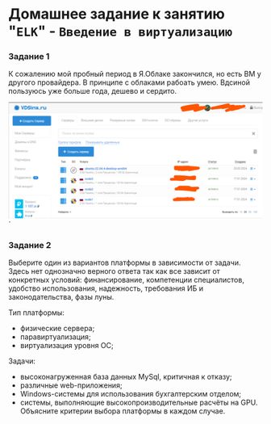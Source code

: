 # Домашнее задание к занятию "`ELK`" - `Введение в виртуализацию`

### Задание 1
К сожалению мой пробный период в Я.Облаке закончился, но есть ВМ у другого провайдера. В принципе с облаками рабоать умею. Вдсиной пользуюсь уже больше года, дешево и сердито.

![elastic](https://github.com/SashkaSer/05-virt/blob/main/img/vdsina.png)`

### Задание 2
Выберите один из вариантов платформы в зависимости от задачи. Здесь нет однозначно верного ответа так как все зависит от конкретных условий: финансирование, компетенции специалистов, удобство использования, надежность, требования ИБ и законодательства, фазы луны.

Тип платформы:

* физические сервера;
* паравиртуализация;
* виртуализация уровня ОС;

Задачи:

* высоконагруженная база данных MySql, критичная к отказу;
* различные web-приложения;
* Windows-системы для использования бухгалтерским отделом;
* системы, выполняющие высокопроизводительные расчёты на GPU.
Объясните критерии выбора платформы в каждом случае.
